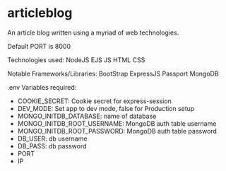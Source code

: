 # articleblog
An article blog written using a myriad of web technologies.

Default PORT is 8000

Technologies used:
NodeJS
EJS
JS
HTML
CSS

Notable Frameworks/Libraries:
BootStrap
ExpressJS
Passport
MongoDB

.env Variables required:
- COOKIE_SECRET: Cookie secret for express-session
- DEV_MODE: Set app to dev mode, false for Production setup
- MONGO_INITDB_DATABASE: name of database
- MONGO_INITDB_ROOT_USERNAME: MongoDB auth table username
- MONGO_INITDB_ROOT_PASSWORD: MongoDB auth table password
- DB_USER: db username
- DB_PASS: db password
- PORT
- IP